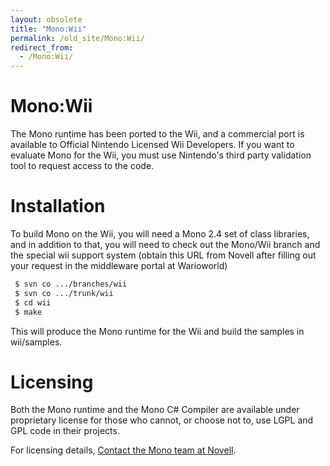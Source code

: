 ```yaml
---
layout: obsolete
title: "Mono:Wii"
permalink: /old_site/Mono:Wii/
redirect_from:
  - /Mono:Wii/
---
```


Mono:Wii
========

The Mono runtime has been ported to the Wii, and a commercial port is available to Official Nintendo Licensed Wii Developers. If you want to evaluate Mono for the Wii, you must use Nintendo's third party validation tool to request access to the code.

Installation
============

To build Mono on the Wii, you will need a Mono 2.4 set of class libraries, and in addition to that, you will need to check out the Mono/Wii branch and the special wii support system (obtain this URL from Novell after filling out your request in the middleware portal at Warioworld)

``` bash
 $ svn co .../branches/wii
 $ svn co .../trunk/wii 
 $ cd wii
 $ make
```

This will produce the Mono runtime for the Wii and build the samples in wii/samples.

Licensing
=========

Both the Mono runtime and the Mono C\# Compiler are available under proprietary license for those who cannot, or choose not to, use LGPL and GPL code in their projects.

For licensing details, [Contact the Mono team at Novell]({{site.github.url}}/old_site/Contact "Contact").

